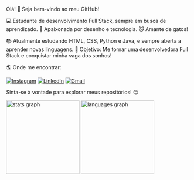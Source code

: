 Olá! 👋 Seja bem-vindo ao meu GitHub!

💻 Estudante de desenvolvimento Full Stack, sempre em busca de aprendizado.
🎨 Apaixonada por desenho e tecnologia.
🐱 Amante de gatos!

📚 Atualmente estudando HTML, CSS, Python e Java, e sempre aberta a aprender novas linguagens.
🚀 Objetivo: Me tornar uma desenvolvedora Full Stack e conquistar minha vaga dos sonhos!

🌎 Onde me encontrar:

[![Instagram](https://img.shields.io/badge/-Instagram-%23E4405F?style=for-the-badge&logo=instagram&logoColor=white)](https://www.instagram.com/04b.felipe/)
[![LinkedIn](https://img.shields.io/badge/LinkedIn-0077B5?style=for-the-badge&logo=linkedin&logoColor=white)](https://www.linkedin.com/in/sara-yuli-balieiro-4669211bb/)
[![Gmail](https://img.shields.io/badge/Gmail-333333?style=for-the-badge&logo=gmail&logoColor=red)](mailto:sybf.estudo@gmail.com)

Sinta-se à vontade para explorar meus repositórios! 😊


 <img src="https://github-readme-stats.vercel.app/api?username=Sarayuli&hide_title=false&hide_rank=false&show_icons=true&include_all_commits=true&count_private=true&disable_animations=false&theme=nightowl&locale=pt-br&hide_border=false&order=1" height="200" alt="stats graph"  />

  <img src="https://github-readme-stats.vercel.app/api/top-langs?username=Sarayuli&locale=pt-br&hide_title=false&layout=compact&card_width=320&langs_count=20&theme=nightowl&hide_border=false&order=2" height="200" alt="languages graph"  />
